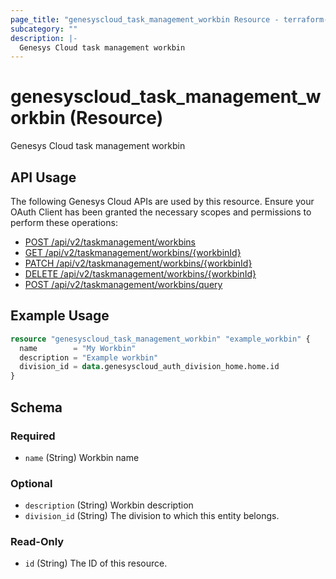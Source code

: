 ```yaml
---
page_title: "genesyscloud_task_management_workbin Resource - terraform-provider-genesyscloud"
subcategory: ""
description: |-
  Genesys Cloud task management workbin
---
```

# genesyscloud_task_management_workbin (Resource)

Genesys Cloud task management workbin

## API Usage
The following Genesys Cloud APIs are used by this resource. Ensure your OAuth Client has been granted the necessary scopes and permissions to perform these operations:

* [POST /api/v2/taskmanagement/workbins](https://developer.genesys.cloud/platform/preview-apis#post-api-v2-taskmanagement-workbins)
* [GET /api/v2/taskmanagement/workbins/{workbinId}](https://developer.genesys.cloud/platform/preview-apis#get-api-v2-taskmanagement-workbins--workbinId-)
* [PATCH /api/v2/taskmanagement/workbins/{workbinId}](https://developer.genesys.cloud/platform/preview-apis#patch-api-v2-taskmanagement-workbins--workbinId-)
* [DELETE /api/v2/taskmanagement/workbins/{workbinId}](https://developer.genesys.cloud/platform/preview-apis#delete-api-v2-taskmanagement-workbins--workbinId-)
* [POST /api/v2/taskmanagement/workbins/query](https://developer.genesys.cloud/platform/preview-apis#post-api-v2-taskmanagement-workbins-query)


## Example Usage

```terraform
resource "genesyscloud_task_management_workbin" "example_workbin" {
  name        = "My Workbin"
  description = "Example workbin"
  division_id = data.genesyscloud_auth_division_home.home.id
}
```

<!-- schema generated by tfplugindocs -->
## Schema

### Required

- `name` (String) Workbin name

### Optional

- `description` (String) Workbin description
- `division_id` (String) The division to which this entity belongs.

### Read-Only

- `id` (String) The ID of this resource.

